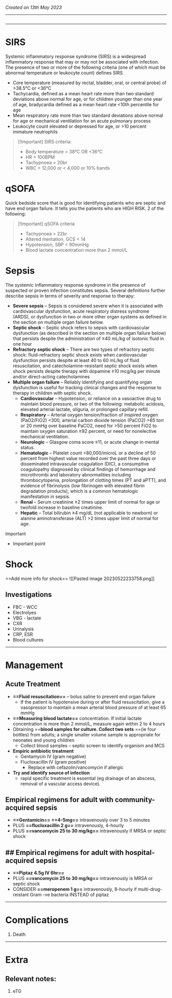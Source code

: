 *Created on 13th May 2023*

---
```toc
```
---

# SIRS
Systemic inflammatory response syndrome (SIRS) is a widespread inflammatory response that may or may not be associated with infection. The presence of two or more of the following criteria (one of which must be abnormal temperature or leukocyte count) defines SIRS

- Core temperature (measured by rectal, bladder, oral, or central probe) of >38.5°C or <36°C
- Tachycardia, defined as a mean heart rate more than two standard deviations above normal for age, or for children younger than one year of age, bradycardia defined as a mean heart rate <10th percentile for age
- Mean respiratory rate more than two standard deviations above normal for age or mechanical ventilation for an acute pulmonary process
- Leukocyte count elevated or depressed for age, or >10 percent immature neutrophils

>[!Important] SIRS criteria:
>- Body temperature > 38°C OR <36°C
>- HR > 100BPM
>- Tachypnoea > 20br
>- WBC > 12,000 or < 4,000 or 10% bands

# qSOFA 
Quick bedside score that is good for identifying patients who are septic and have end organ failure. It tells you the patients who are HIGH RISK. 2 of the following:

>[!Important] qSOFA criteria
>- Tachypnoea > 22br
>- Altered mentation, GCS < 14
>- Hypotension, SBP < 90mmHg
>- Blood lactate concentration more than 2 mmol/L


# Sepsis 
The systemic inflammatory response syndrome in the presence of suspected or proven infection constitutes sepsis. Several definitions further describe sepsis in terms of severity and response to therapy:

- **Severe sepsis** – Sepsis is considered severe when it is associated with cardiovascular dysfunction, acute respiratory distress syndrome (ARDS), or dysfunction in two or more other organ systems as defined in the section on multiple organ failure below. 
- **Septic shock** – Septic shock refers to sepsis with cardiovascular dysfunction (as described in the section on multiple organ failure below) that persists despite the administration of ≥40 mL/kg of isotonic fluid in one hour 
- **Refractory septic shock** – There are two types of refractory septic shock: fluid-refractory septic shock exists when cardiovascular dysfunction persists despite at least 40 to 60 mL/kg of fluid resuscitation, and catecholamine-resistant septic shock exists when shock persists despite therapy with dopamine ≥10 mcg/kg per minute and/or direct-acting catecholamines 
- **Multiple organ failure** – Reliably identifying and quantifying organ dysfunction is useful for tracking clinical changes and the response to therapy in children with septic shock. 
	- **Cardiovascular** – Hypotension, or reliance on a vasoactive drug to maintain blood pressure, or two of the following: metabolic acidosis, elevated arterial lactate, oliguria, or prolonged capillary refill.
	- **Respiratory** – Arterial oxygen tension/fraction of inspired oxygen (PaO2/FiO2) <300, arterial carbon dioxide tension (PaCO2) >65 torr or 20 mmHg over baseline PaCO2, need for >50 percent FiO2 to maintain oxygen saturation ≥92 percent, or need for nonelective mechanical ventilation.
	- **Neurologic** – Glasgow coma score ≤11, or acute change in mental status.
	- **Hematologic** – Platelet count <80,000/microL or a decline of 50 percent from highest value recorded over the past three days or disseminated intravascular coagulation (DIC), a consumptive coagulopathy diagnosed by clinical findings of hemorrhage and microthrombi and laboratory abnormalities including thrombocytopenia, prolongation of clotting times (PT and aPTT), and evidence of fibrinolysis (low fibrinogen with elevated fibrin degradation products), which is a common hematologic manifestation in sepsis. 
	- **Renal** – Serum creatinine ≥2 times upper limit of normal for age or twofold increase in baseline creatinine.
	- **Hepatic** – Total bilirubin ≥4 mg/dL (not applicable to newborn) or alanine aminotransferase (ALT) >2 times upper limit of normal for age.

> [!Important]
- Important point

# Shock
==Add more info for shock==
![[Pasted image 20230522233758.png]]

## Investigations
- FBC - WCC
- Electrolyes
- VBG - lactate
- CXR
- Urinalysis
- CRP, ESR
- Blood cultures



---

# Management
## Acute Treatment
-   **==Fluid resuscitation==** – bolus saline to prevent end organ failure
	- If the patient is hypotensive during or after fluid resuscitation, give a vasopressor to maintain a mean arterial blood pressure of at least 65 mmHg
- **==Measuring **blood lactate**==** concentration. If initial lactate concentration is more than 2 mmol/L, measure again within 2 to 4 hours
- Obtaining ==****blood samples** for culture. Collect two sets** ==(ie four bottles) from adults; a single smaller volume sample is appropriate for neonates and young children
	-   Collect blood samples – septic screen to identify organism and MCS
-   **Empiric antibiotic treatment**
	- Gentamycin IV (gram negative) 
	- Flucloxacillin IV (gram positive)
		- Replace with cefazolin/vancomycin if allergic
-   **Try and identify source of infection**
	- rapid specific treatment is essential (eg drainage of an abscess, removal of a vascular access device).


## Empirical regimens for adult with community-acquired sepsis
- **==Gentamicin==** **==4-5mg==** intravenously over 3 to 5 minutes
- PLUS **==flucloxacillin 2 g==** intravenously, 4-hourly
- PLUS **==vancomycin 25 to 30 mg/kg==** intravenously if MRSA or septic shock

## ## Empirical regimens for adult with hospital-acquired sepsis
- **==Piptaz 4.5g IV 6hr==** 
- PLUS **==vancomycin 25 to 30 mg/kg==** intravenously is MRSA or septic shock
- CONSIDER **==meropenem 1 g==** intravenously, 8-hourly if multi-drug-reistant Gram -ve bacteria INSTEAD of piptaz 


---

# Complications
1. Death

---

# Extra
## Relevant notes:
1. eTG
